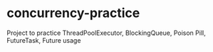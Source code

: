 # concurrency-practice
Project to practice ThreadPoolExecutor, BlockingQueue, Poison Pill, FutureTask, Future usage
